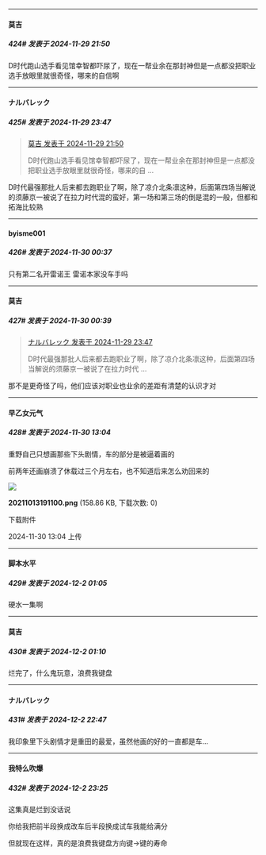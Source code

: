 ﻿
*****

####  莫吉  
##### 424#       发表于 2024-11-29 21:50

D时代跑山选手看见馆幸智都吓尿了，现在一帮业余在那封神但是一点都没把职业选手放眼里就很奇怪，哪来的自信啊


*****

####  ナルバレック  
##### 425#       发表于 2024-11-29 23:47

<blockquote><a href="httphttps://bbs.saraba1st.com/2b/forum.php?mod=redirect&amp;goto=findpost&amp;pid=66804338&amp;ptid=2044818" target="_blank">莫吉 发表于 2024-11-29 21:50</a>

D时代跑山选手看见馆幸智都吓尿了，现在一帮业余在那封神但是一点都没把职业选手放眼里就很奇怪，哪来的自 ...</blockquote>
D时代最强那批人后来都去跑职业了啊，除了凉介北条凛这种，后面第四场当解说的须藤京一被说了在拉力时代混的蛮好，第一场和第三场的倒是混的一般，但都和拓海比较熟


*****

####  byisme001  
##### 426#       发表于 2024-11-30 00:37

只有第二名开雷诺王 雷诺本家没车手吗

*****

####  莫吉  
##### 427#       发表于 2024-11-30 00:39

<blockquote><a href="httphttps://bbs.saraba1st.com/2b/forum.php?mod=redirect&amp;goto=findpost&amp;pid=66804962&amp;ptid=2044818" target="_blank">ナルバレック 发表于 2024-11-29 23:47</a>

D时代最强那批人后来都去跑职业了啊，除了凉介北条凛这种，后面第四场当解说的须藤京一被说了在拉力时代 ...</blockquote>
那不是更奇怪了吗，他们应该对职业也业余的差距有清楚的认识才对


*****

####  早乙女元气  
##### 428#       发表于 2024-11-30 13:04

重野自己只想画那些下头剧情，车的部分是被逼着画的

前两年还画崩溃了休载过三个月左右，也不知道后来怎么劝回来的

<img src="https://img.saraba1st.com/forum/202411/30/130400rjxlxd5fslj9jlq6.png" referrerpolicy="no-referrer">

<strong>20211013191100.png</strong> (158.86 KB, 下载次数: 0)

下载附件

2024-11-30 13:04 上传


*****

####  脚本水平  
##### 429#       发表于 2024-12-2 01:05

硬水一集啊


*****

####  莫吉  
##### 430#       发表于 2024-12-2 01:10

烂完了，什么鬼玩意，浪费我键盘


*****

####  ナルバレック  
##### 431#       发表于 2024-12-2 22:47

我印象里下头剧情才是重田的最爱，虽然他画的好的一直都是车...


*****

####  我特么吹爆  
##### 432#       发表于 2024-12-2 23:25

这集真是烂到没话说

你给我把前半段换成改车后半段换成试车我能给满分

但就现在这样，真的是浪费我键盘方向键→键的寿命


